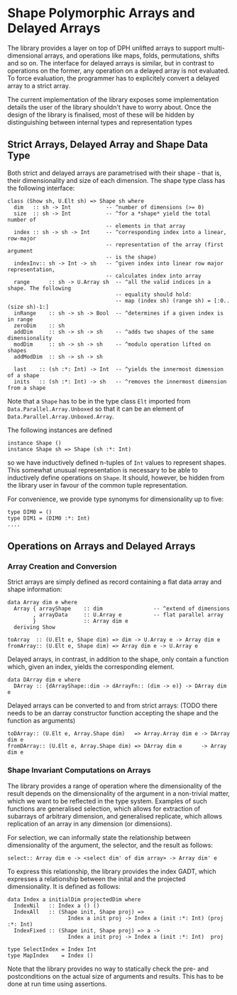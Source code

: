 # Shape Polymorphic Arrays and Delayed Arrays


The library provides a layer on top of DPH unlifted arrays to support multi-dimensional arrays, and operations 
like maps, folds, permutations, shifts and so on. The interface for delayed arrays is similar, but in contrast 
to operations on the former, any operation on a delayed array is not evaluated. To force evaluation, the programmer
has to explicitely convert a delayed array to a strict array. 


The current implementation of the library exposes some implementation details the user of the library shouldn't 
have to worry about. Once the design of the library is finalised, most of these will be hidden by distinguishing 
between internal types and representation types

## Strict Arrays, Delayed Array and Shape Data Type


Both strict and delayed arrays are parametrised with their shape - that is, their dimensionality and size 
of each dimension. The shape type class has the following interface:

```wiki
class (Show sh, U.Elt sh) => Shape sh where
  dim   :: sh -> Int           -- ^number of dimensions (>= 0)
  size  :: sh -> Int           -- ^for a *shape* yield the total number of 
                               -- elements in that array
  index :: sh -> sh -> Int     -- ^corresponding index into a linear, row-major 
                               -- representation of the array (first argument
                               -- is the shape)
  indexInv:: sh -> Int -> sh   -- ^given index into linear row major representation,
                               -- calculates index into array
  range      :: sh -> U.Array sh  -- ^all the valid indices in a shape. The following
                                  -- equality should hold: 
                                  -- map (index sh) (range sh) = [:0..(size sh)-1:]
  inRange    :: sh -> sh -> Bool  -- ^determines if a given index is in range
  zeroDim    :: sh                
  addDim     :: sh -> sh -> sh    -- ^adds two shapes of the same dimensionality
  modDim     :: sh -> sh -> sh    -- ^modulo operation lifted on shapes
  addModDim  :: sh -> sh -> sh

  last    :: (sh :*: Int) -> Int  -- ^yields the innermost dimension of a shape
  inits   :: (sh :*: Int) -> sh   -- ^removes the innermost dimension from a shape
```


Note that a `Shape` has to be in the type class `Elt` imported from `Data.Parallel.Array.Unboxed` so 
that it can be an element of  `Data.Parallel.Array.Unboxed.Array`.


The following instances are defined

```wiki
instance Shape () 
instance Shape sh => Shape (sh :*: Int) 
```


so we have inductively defined n-tuples of `Int` values to represent shapes. This somewhat unusual representation
is necessary to be able to inductively define operations on `Shape`. It should, however, be hidden from the library
user in favour of the common tuple representation.


For convenience, we provide type synonyms for dimensionality up to five:

```wiki
type DIM0 = ()
type DIM1 = (DIM0 :*: Int)
....
```

## Operations on Arrays and Delayed Arrays

### Array Creation and Conversion


Strict arrays are simply defined as record containing a flat data array and shape information:

```wiki
data Array dim e where
  Array { arrayShape    :: dim                -- ^extend of dimensions
        , arrayData     :: U.Array e          -- flat parallel array
        }               :: Array dim e
  deriving Show

toArray  :: (U.Elt e, Shape dim) => dim -> U.Array e -> Array dim e
fromArray:: (U.Elt e, Shape dim) => Array dim e -> U.Array e 
```


Delayed arrays, in contrast, in addition to the shape, only contain a function which, given an index,
yields the corresponding element.

```wiki
data DArray dim e where 
  DArray :: {dArrayShape::dim -> dArrayFn:: (dim -> e)} -> DArray dim e
```


Delayed arrays can be converted to and from strict arrays:
(TODO there needs to be an darray constructor function accepting the shape and the function as arguments)

```wiki
toDArray:: (U.Elt e, Array.Shape dim)   => Array.Array dim e -> DArray dim e
fromDArray:: (U.Elt e, Array.Shape dim) => DArray dim e      -> Array dim e
```

### Shape Invariant Computations on Arrays


The library provides a range of operation where the dimensionality of
the result depends on the dimensionality of the argument in a
non-trivial matter, which we want to be reflected in the type system. 
Examples of such functions are generalised selection, which allows for 
extraction of subarrays of arbitrary dimension, and generalised replicate,
which allows replication of an array in any dimension (or dimensions). 


For selection, we can informally state the relationship between dimensionality of
the argument, the selector, and the result as follows:

```wiki
select:: Array dim e -> <select dim' of dim array> -> Array dim' e
```


To express this relationship, the library provides the index GADT,
which expresses a relationship between the inital and the projected
dimensionality. It is defined as follows:

```wiki
data Index a initialDim projectedDim where
  IndexNil   :: Index a () ()
  IndexAll   :: (Shape init, Shape proj) =>      
                   Index a init proj -> Index a (init :*: Int) (proj :*: Int)
  IndexFixed :: (Shape init, Shape proj) => a -> 
                   Index a init proj -> Index a (init :*: Int)  proj

type SelectIndex = Index Int
type MapIndex    = Index ()
```


Note that the library provides no way to statically check the pre- and
postconditions on the actual size of arguments and results. This has
to be done at run time using assertions.
